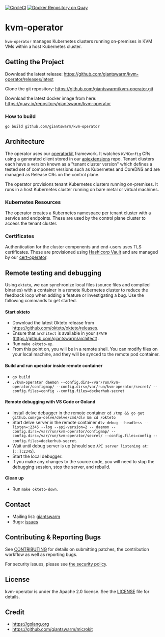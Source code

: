 [![CircleCI](https://circleci.com/gh/giantswarm/kvm-operator.svg?&style=shield&circle-token=4434b93043ab299852583ebcd749440c9c700860)](https://circleci.com/gh/giantswarm/kvm-operator) [![Docker Repository on Quay](https://quay.io/repository/giantswarm/kvm-operator/status "Docker Repository on Quay")](https://quay.io/repository/giantswarm/kvm-operator)

# kvm-operator

`kvm-operator` manages Kubernetes clusters running on-premises in KVM VMs within a host Kubernetes cluster.


## Getting the Project

Download the latest release:
https://github.com/giantswarm/kvm-operator/releases/latest

Clone the git repository: https://github.com/giantswarm/kvm-operator.git

Download the latest docker image from here:
https://quay.io/repository/giantswarm/kvm-operator


### How to build

```
go build github.com/giantswarm/kvm-operator
```

## Architecture

The operator uses our [operatorkit][1] framework. It watches `KVMConfig`
CRs using a generated client stored in our [apiextensions][2] repo. Tenant clusters
each have a version known as a "tenant cluster version" which defines a tested set of
component versions such as Kubernetes and CoreDNS and are managed as Release CRs on the control plane.

The operator provisions tenant Kubernetes clusters running on-premises. It runs in a
host Kubernetes cluster running on bare metal or virtual machines.

[1]:https://github.com/giantswarm/operatorkit
[2]:https://github.com/giantswarm/apiextensions

### Kubernetes Resources

The operator creates a Kubernetes namespace per tenant cluster with a
service and endpoints. These are used by the control plane cluster to access the tenant
cluster.

### Certificates

Authentication for the cluster components and end-users uses TLS certificates.
These are provisioned using [Hashicorp Vault][5] and are managed by our
[cert-operator][6].

[5]:https://www.vaultproject.io/
[6]:https://github.com/giantswarm/cert-operator

## Remote testing and debugging

Using `okteto`, we can synchronize local files (source files and compiled binaries) with a container in a remote
Kubernetes cluster to reduce the feedback loop when adding a feature or investigating a bug. Use the following commands
to get started.

#### Start okteto

- Download the latest Okteto release from https://github.com/okteto/okteto/releases.
- Ensure that `architect` is available in your `$PATH` (https://github.com/giantswarm/architect).
- Run `make okteto-up`.
- From this point on, you will be in a remote shell. You can modify files on your local machine, and they will be synced
  to the remote pod container.

#### Build and run operator inside remote container

- `go build`
- `./kvm-operator daemon --config.dirs=/var/run/kvm-operator/configmap/ --config.dirs=/var/run/kvm-operator/secret/ --config.files=config --config.files=dockerhub-secret`

#### Remote debugging with VS Code or Goland

- Install delve debugger in the remote container `cd /tmp && go get github.com/go-delve/delve/cmd/dlv && cd /okteto`
- Start delve server in the remote container `dlv debug --headless --listen=:2345 --log --api-version=2 -- daemon --config.dirs=/var/run/kvm-operator/configmap/ --config.dirs=/var/run/kvm-operator/secret/ --config.files=config --config.files=dockerhub-secret`.
- Wait until debug server is up (should see `API server listening at: [::]:2345`).
- Start the local debugger.
- If you make any changes to the source code, you will need to stop the debugging session, stop the server, and rebuild.

#### Clean up

- Run `make okteto-down`.

## Contact

- Mailing list: [giantswarm](https://groups.google.com/forum/!forum/giantswarm)
- Bugs: [issues](https://github.com/giantswarm/kvm-operator/issues)

## Contributing & Reporting Bugs

See [CONTRIBUTING](CONTRIBUTING.md) for details on submitting patches, the
contribution workflow as well as reporting bugs.

For security issues, please see [the security policy](SECURITY.md).


## License

kvm-operator is under the Apache 2.0 license. See the [LICENSE](LICENSE) file
for details.


## Credit
- https://golang.org
- https://github.com/giantswarm/microkit
